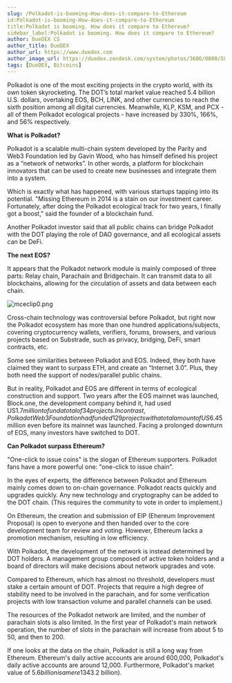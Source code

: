 ```yaml
---
slug: /Polkadot-is-booming-How-does-it-compare-to-Ethereum
id:Polkadot-is-booming-How-does-it-compare-to-Ethereum
title:Polkadot is booming. How does it compare to Ethereum?
sidebar_label:Polkadot is booming. How does it compare to Ethereum?
author: DueDEX CS
author_title: DueDEX
author_url: https://www.duedex.com
author_image_url: https://duedex.zendesk.com/system/photos/3606/0800/5893/twitter4.png
tags: [DueDEX, Bitcoins]
---
```



Polkadot is one of the most exciting projects in the crypto world, with its own token skyrocketing. The DOT’s total market value reached 5.4 billion U.S. dollars, overtaking EOS, BCH, LINK, and other currencies to reach the sixth position among all digital currencies. Meanwhile, KLP, KSM, and PCX - all of them Polkadot ecological projects - have increased by 330%, 166%, and 56% respectively.
<!--truncate-->

**What is Polkadot?**

Polkadot is a scalable multi-chain system developed by the Parity and Web3 Foundation led by Gavin Wood, who has himself defined his project as a “network of networks”. In other words, a platform for blockchain innovators that can be used to create new businesses and integrate them into a system.

Which is exactly what has happened, with various startups tapping into its potential. "Missing Ethereum in 2014 is a stain on our investment career. Fortunately, after doing the Polkadot ecological track for two years, I finally got a boost," said the founder of a blockchain fund.

Another Polkadot investor said that all public chains can bridge Polkadot with the DOT playing the role of DAO governance, and all ecological assets can be DeFi.

**The next EOS?**

It appears that the Polkadot network module is mainly composed of three parts: Relay chain, Parachain and Bridgechain. It can transmit data to all blockchains, allowing for the circulation of assets and data between each chain.

![mceclip0.png](https://duedex.zendesk.com/hc/article_attachments/360087406534/mceclip0.png)

Cross-chain technology was controversial before Polkadot, but right now the Polkadot ecosystem has more than one hundred applications/subjects, covering cryptocurrency wallets, verifiers, forums, browsers, and various projects based on Substrade, such as privacy, bridging, DeFi, smart contracts, etc.

Some see similarities between Polkadot and EOS. Indeed, they both have claimed they want to surpass ETH, and create an “Internet 3.0”. Plus, they both need the support of nodes/parallel public chains.

But in reality, Polkadot and EOS are different in terms of ecological construction and support. Two years after the EOS mainnet was launched, Block.one, the development company behind it, had used US$1.7 million to fund a total of 34 projects. In contrast, Polkadot Web 3 Foundation had funded 129 projects with a total amount of US$6.45 million even before its mainnet was launched. Facing a prolonged downturn of EOS, many investors have switched to DOT.

**Can Polkadot surpass Ethereum?**

"One-click to issue coins" is the slogan of Ethereum supporters. Polkadot fans have a more powerful one: "one-click to issue chain".

In the eyes of experts, the difference between Polkadot and Ethereum mainly comes down to on-chain governance. Polkadot reacts quickly and upgrades quickly. Any new technology and cryptography can be added to the DOT chain. (This requires the community to vote in order to implement.)

On Ethereum, the creation and submission of EIP (Ehereum Improvement Proposal) is open to everyone and then handed over to the core development team for review and voting. However, Ethereum lacks a promotion mechanism, resulting in low efficiency.

With Polkadot, the development of the network is instead determined by DOT holders. A management group composed of active token holders and a board of directors will make decisions about network upgrades and vote.

Compared to Ethereum, which has almost no threshold, developers must stake a certain amount of DOT. Projects that require a high degree of stability need to be involved in the parachain, and for some verification projects with low transaction volume and parallel channels can be used.

The resources of the Polkadot network are limited, and the number of parachain slots is also limited. In the first year of Polkadot's main network operation, the number of slots in the parachain will increase from about 5 to 50, and then to 200.

If one looks at the data on the chain, Polkadot is still a long way from Ethereum. Ethereum's daily active accounts are around 600,000, Polkadot's daily active accounts are around 12,000. Furthermore, Polkadot's market value of $5.6 billion is a mere 13% of Ethereum ($43.2 billion).
